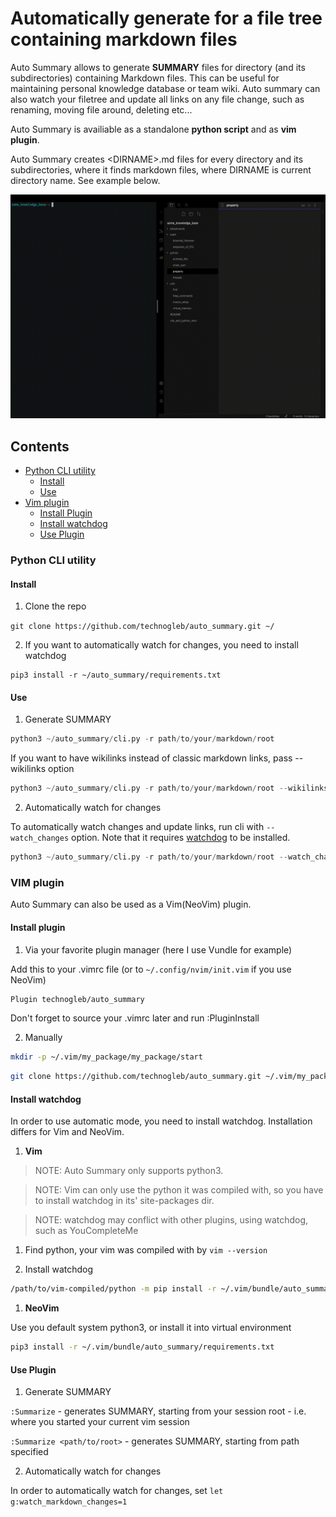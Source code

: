 # Automatically generate for a file tree containing markdown files

Auto Summary allows to generate **SUMMARY** files for directory (and its
subdirectories) containing Markdown files. This can be useful for maintaining personal
knowledge database or team wiki. Auto summary can also watch your filetree and update all 
links on any file change, such as renaming, moving file around, deleting etc...

Auto Summary is availiable as a standalone **python script** and as **vim plugin**. 

Auto Summary creates \<DIRNAME\>.md files for every directory and its subdirectories, where
it finds markdown files, where DIRNAME is current directory name. See example below.

![demo](static/auto_summary_demo_simple.gif)

## Contents

* [Python CLI utility](#python-cli-utility)
    - [Install](#install)
    - [Use](#use)
* [Vim plugin](#vim-plugin)
    - [Install Plugin](#install-plugin)
    - [Install watchdog](#install-watchdog)
    - [Use Plugin](#use-plugin)

### Python CLI utility

#### Install

1. Clone the repo  

`git clone https://github.com/technogleb/auto_summary.git ~/`

2. If you want to automatically watch for changes, you need to install
watchdog

```
pip3 install -r ~/auto_summary/requirements.txt
```

#### Use

1. Generate SUMMARY

```python
python3 ~/auto_summary/cli.py -r path/to/your/markdown/root
```

If you want to have wikilinks instead of classic markdown links, pass --wikilinks option

```python
python3 ~/auto_summary/cli.py -r path/to/your/markdown/root --wikilinks
```

2. Automatically watch for changes

To automatically watch changes and update links, run cli with `--watch_changes` option. 
Note that it requires [watchdog](https://pypi.org/project/watchdog/) to be installed.

```python
python3 ~/auto_summary/cli.py -r path/to/your/markdown/root --watch_changes
```

### VIM plugin

Auto Summary can also be used as a Vim(NeoVim) plugin. 

#### Install plugin

1. Via your favorite plugin manager (here I use Vundle for example)

Add this to your .vimrc file (or to `~/.config/nvim/init.vim` if you use NeoVim)

```bash
Plugin technogleb/auto_summary
```

Don't forget to source your .vimrc later and run :PluginInstall

2. Manually 

```bash
mkdir -p ~/.vim/my_package/my_package/start
```

```bash
git clone https://github.com/technogleb/auto_summary.git ~/.vim/my_package/my_package/start
```

#### Install watchdog

In order to use automatic mode, you need to install watchdog. Installation differs for Vim
and NeoVim.

1. **Vim**

> NOTE: Auto Summary only supports python3.

> NOTE: Vim can only use the python it was compiled with, so you have to install watchdog 
in its' site-packages dir. 

> NOTE: watchdog may conflict with other plugins, using watchdog, such as YouCompleteMe

1. Find python, your vim was compiled with by `vim --version`

2. Install watchdog

```bash
/path/to/vim-compiled/python -m pip install -r ~/.vim/bundle/auto_summary/requirements.txt
```

1. **NeoVim**

Use you default system python3, or install it into virtual environment

```bash
pip3 install -r ~/.vim/bundle/auto_summary/requirements.txt
```

#### Use Plugin

1. Generate SUMMARY

`:Summarize` - generates SUMMARY, starting from your session root - i.e. where
you started your current vim session

`:Summarize <path/to/root>` - generates SUMMARY, starting from path specified

2. Automatically watch for changes

In order to automatically watch for changes, set `let g:watch_markdown_changes=1`
